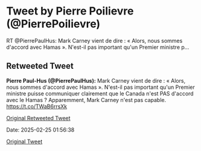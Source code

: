 # Tweet by Pierre Poilievre (@PierrePoilievre)

RT @PierrePaulHus: Mark Carney vient de dire : « Alors, nous sommes d'accord avec Hamas ».  N'est-il pas important qu'un Premier ministre p…

## Retweeted Tweet

**Pierre Paul-Hus (@PierrePaulHus):** Mark Carney vient de dire : « Alors, nous sommes d'accord avec Hamas ».  N'est-il pas important qu'un Premier ministre puisse communiquer clairement que le Canada n'est PAS d'accord avec le Hamas ? Apparemment, Mark Carney n'est pas capable. https://t.co/TWaB6rrsXk

[Original Retweeted Tweet](https://x.com/PierrePaulHus/status/1894203222979473578)

Date: 2025-02-25 01:56:38

[Original Tweet](https://x.com/PierrePoilievre/status/1894204828017963033)
